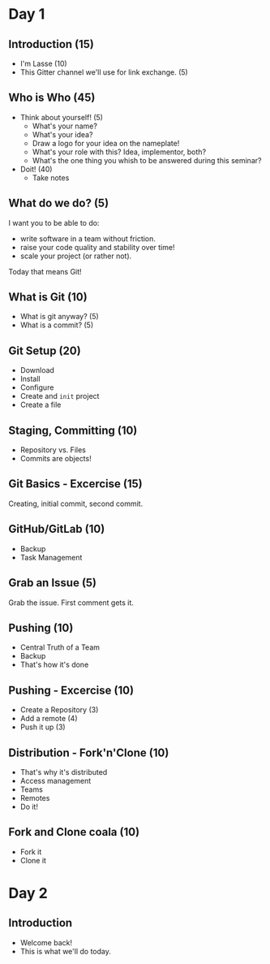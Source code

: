 # Day 1

## Introduction (15)

- I'm Lasse (10)
- This Gitter channel we'll use for link exchange. (5)

## Who is Who (45)

- Think about yourself! (5)
    - What's your name?
    - What's your idea?
    - Draw a logo for your idea on the nameplate!
    - What's your role with this? Idea, implementor, both?
    - What's the one thing you whish to be answered during this seminar?
- Doit! (40)
    - Take notes

## What do we do? (5)

I want you to be able to do:

- write software in a team without friction.
- raise your code quality and stability over time!
- scale your project (or rather not).

Today that means Git!

## What is Git (10)

- What is git anyway? (5)
- What is a commit? (5)

## Git Setup (20)

- Download
- Install
- Configure
- Create and `init` project
- Create a file

## Staging, Committing (10)

- Repository vs. Files
- Commits are objects!

## Git Basics - Excercise (15)

Creating, initial commit, second commit.

## GitHub/GitLab (10)

- Backup
- Task Management

## Grab an Issue (5)

Grab the issue. First comment gets it.

## Pushing (10)

- Central Truth of a Team
- Backup
- That's how it's done

## Pushing - Excercise (10)

- Create a Repository (3)
- Add a remote (4)
- Push it up (3)

## Distribution - Fork'n'Clone (10)

- That's why it's distributed
- Access management
- Teams
- Remotes
- Do it!

## Fork and Clone coala (10)

- Fork it
- Clone it

# Day 2

## Introduction

- Welcome back!
- This is what we'll do today.
